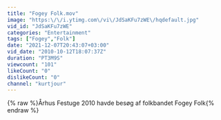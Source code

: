 ```yaml
---
title: "Fogey Folk.mov"
image: "https:\/\/i.ytimg.com\/vi\/JdSaKFu7zWE\/hqdefault.jpg"
vid_id: "JdSaKFu7zWE"
categories: "Entertainment"
tags: ["Fogey","Folk"]
date: "2021-12-07T20:43:07+03:00"
vid_date: "2010-10-12T18:07:37Z"
duration: "PT3M9S"
viewcount: "101"
likeCount: "0"
dislikeCount: "0"
channel: "kurtjour"
---
```

{% raw %}Århus Festuge 2010 havde besøg af folkbandet Fogey Folk{% endraw %}
